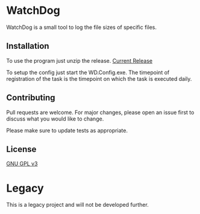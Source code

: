 # WatchDog

WatchDog is a small tool to log the file sizes of specific files.

## Installation

To use the program just unzip the release. [Current Release](https://github.com/SirCodiac/WatchDog/releases/tag/v1.0.1)

To setup the config just start the WD.Config.exe.
The timepoint of registration of the task is the timepoint on which the task is executed daily.

## Contributing
Pull requests are welcome. For major changes, please open an issue first to discuss what you would like to change.

Please make sure to update tests as appropriate.

## License
[GNU GPL v3](https://www.gnu.org/licenses/gpl-3.0.de.html)

# Legacy
This is a legacy project and will not be developed further.